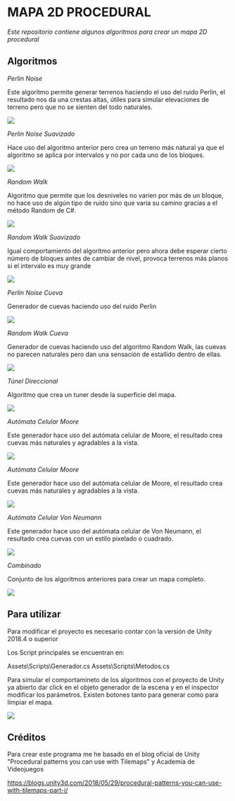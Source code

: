 # MAPA 2D PROCEDURAL

_Este repositorio contiene algunos algoritmos para crear un mapa 2D procedural_

## Algoritmos

_Perlin Noise_

Este algoritmo permite generar terrenos haciendo el uso del ruido Perlin, el resultado nos da una crestas altas, útiles para simular elevaciones de terreno pero que no se sienten del todo naturales.

![](Capturas/PerlinNoise.JPG)

_Perlin Noise Suavizado_

Hace uso del algoritmo anterior pero crea un terreno más natural ya que el algoritmo se aplica por intervalos y no por cada uno de los bloques.

![](Capturas/PerlinNoiseSuavizado.JPG)

_Random Walk_

Algoritmo que permite que los desniveles no varien por más de un bloque, no hace uso de algún tipo de ruido sino que varia su camino gracias a el método Random de C#.

![](Capturas/RandomWalk.JPG)

_Random Walk Suavizado_

Igual comportamiento del algoritmo anterior pero ahora debe esperar cierto número de bloques antes de cambiar de nivel, provoca terrenos más planos si el intervalo es muy grande

![](Capturas/RandomWalkSuavizado.JPG)

_Perlin Noise Cueva_

Generador de cuevas haciendo uso del ruido Perlin

![](Capturas/PerlinNoiseCueva.JPG)

_Random Walk Cueva_

Generador de cuevas haciendo uso del algoritmo Random Walk, las cuevas no parecen naturales pero dan una sensación de estallido dentro de ellas.

![](Capturas/RandomWalkCueva.JPG)

_Túnel Direccional_

Algoritmo que crea un tuner desde la superficie del mapa.

![](Capturas/TunelDireccional.JPG)

_Autómata Celular Moore_

Este generador hace uso del autómata celular de Moore, el resultado crea cuevas más naturales y agradables a la vista.

![](Capturas/AutomataCelularMoore.JPG)

_Autómata Celular Moore_

Este generador hace uso del autómata celular de Moore, el resultado crea cuevas más naturales y agradables a la vista.

![](Capturas/AutomataCelularMoore.JPG)

_Autómata Celular Von Neumann_

Este generador hace uso del autómata celular de Von Neumann, el resultado crea cuevas con un estilo pixelado o cuadrado.

![](Capturas/AutomataCelularVonNeumann.JPG)

_Combinado_

Conjunto de los algoritmos anteriores para crear un mapa completo.

![](Capturas/Combinado.JPG)

## Para utilizar

Para modificar el proyecto es necesario contar con la versión de Unity 2018.4 o superior

Los Script principales se encuentran en:

Assets\Scripts\Generador.cs
Assets\Scripts\Metodos.cs

Para simular el comportamineto de los algoritmos con el proyecto de Unity ya abierto dar click en el objeto generador de la escena y en el inspector modificar los parámetros. Existen botones tanto para generar como para limpiar el mapa.

![](Capturas/Parametros.JPG)


## Créditos

Para crear este programa me he basado en el blog oficial de Unity "Procedural patterns you can use with Tilemaps" y Academia de Videojuegos

https://blogs.unity3d.com/2018/05/29/procedural-patterns-you-can-use-with-tilemaps-part-i/